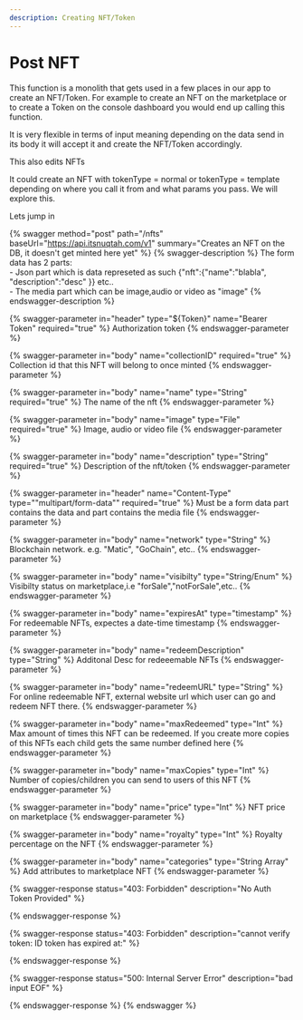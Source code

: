 ```yaml
---
description: Creating NFT/Token
---
```


# Post NFT

This function is a monolith that gets used in a few places in our app to create an NFT/Token. For example to create an NFT on the marketplace or to create a Token on the console dashboard you would end up calling this function.

It is very flexible in terms of input meaning depending on the data send in its body it will accept it and create the NFT/Token accordingly.

This also edits NFTs

It could create an NFT with tokenType = normal or tokenType = template depending on where you call it from and what params you pass. We will explore this.

Lets jump in



{% swagger method="post" path="/nfts" baseUrl="https://api.itsnuqtah.com/v1" summary="Creates an NFT on the DB, it doesn't get minted here yet" %}
{% swagger-description %}
The form data has 2 parts:\
\- Json part which is data represeted as such {"nft":{"name":"blabla", "description":"desc" \}} etc..\
\- The media part which can be image,audio or video as "image"&#x20;
{% endswagger-description %}

{% swagger-parameter in="header" type="${Token}" name="Bearer Token" required="true" %}
Authorization token
{% endswagger-parameter %}

{% swagger-parameter in="body" name="collectionID" required="true" %}
Collection id that this NFT will belong to once minted
{% endswagger-parameter %}

{% swagger-parameter in="body" name="name" type="String" required="true" %}
The name of the nft
{% endswagger-parameter %}

{% swagger-parameter in="body" name="image" type="File" required="true" %}
Image, audio or video file
{% endswagger-parameter %}

{% swagger-parameter in="body" name="description" type="String" required="true" %}
Description of the nft/token
{% endswagger-parameter %}

{% swagger-parameter in="header" name="Content-Type" type=""multipart/form-data"" required="true" %}
Must be a form data part contains the data and part contains the media file
{% endswagger-parameter %}

{% swagger-parameter in="body" name="network" type="String" %}
Blockchain network. e.g. "Matic", "GoChain", etc..
{% endswagger-parameter %}

{% swagger-parameter in="body" name="visibilty" type="String/Enum" %}
Visibilty status on marketplace,i.e "forSale","notForSale",etc..
{% endswagger-parameter %}

{% swagger-parameter in="body" name="expiresAt" type="timestamp" %}
For redeemable NFTs, expectes a date-time timestamp
{% endswagger-parameter %}

{% swagger-parameter in="body" name="redeemDescription" type="String" %}
Additonal Desc for redeeemable NFTs
{% endswagger-parameter %}

{% swagger-parameter in="body" name="redeemURL" type="String" %}
For online redeemable NFT, external website url which user can go and redeem NFT there.
{% endswagger-parameter %}

{% swagger-parameter in="body" name="maxRedeemed" type="Int" %}
Max amount of times this NFT can be redeemed. If you create more copies of this NFTs each child gets the same number defined here
{% endswagger-parameter %}

{% swagger-parameter in="body" name="maxCopies" type="Int" %}
Number of copies/children you can send to users of this NFT
{% endswagger-parameter %}

{% swagger-parameter in="body" name="price" type="Int" %}
NFT price on marketplace
{% endswagger-parameter %}

{% swagger-parameter in="body" name="royalty" type="Int" %}
Royalty percentage on the NFT
{% endswagger-parameter %}

{% swagger-parameter in="body" name="categories" type="String Array" %}
Add attributes to marketplace NFT
{% endswagger-parameter %}

{% swagger-response status="403: Forbidden" description="No Auth Token Provided" %}

{% endswagger-response %}

{% swagger-response status="403: Forbidden" description="cannot verify token: ID token has expired at:" %}

{% endswagger-response %}

{% swagger-response status="500: Internal Server Error" description="bad input EOF" %}

{% endswagger-response %}
{% endswagger %}
